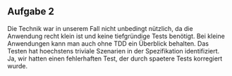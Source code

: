 
Aufgabe 2
---------

Die Technik war in unserem Fall nicht unbedingt nützlich, da die Anwendung
recht klein ist und keine tiefgründige Tests benötigt.
Bei kleine Anwendungen kann man auch ohne TDD ein Überblick behalten.
Das Testen hat hoechstens triviale Szenarien in der Spezifikation identifiziert.
Ja, wir hatten einen fehlerhaften Test, der durch spaetere Tests korregiert wurde.

